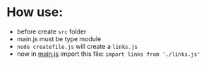 # How use:

- before create `src` folder
- main.js must be type module
- `node createfile.js` will create a `links.js`
- now in <ins>main.js</ins> import this file: `import links from './links.js'`
